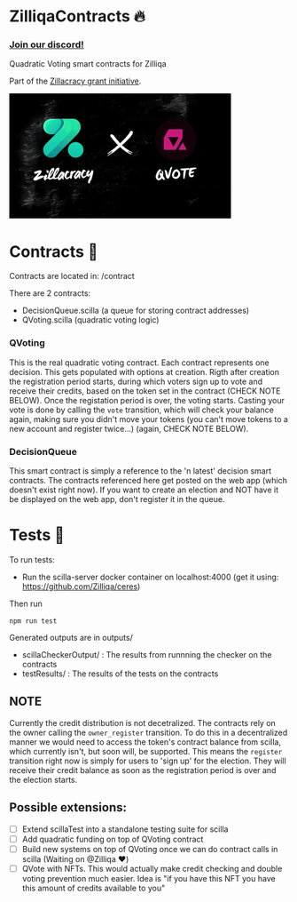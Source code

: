 # ZilliqaContracts :fire:
### [Join our discord!](https://discord.gg/AWt6k9XhpT)
Quadratic Voting smart contracts for Zilliqa

Part of the [Zillacracy grant initiative](https://medium.com/zillacracy/2021-here-we-come-january-2021-zillacracy-blog-55552a4bd556).

![Zillacracy x QVote](images/zil_qvote.gif)

# Contracts :scroll:
Contracts are located in: /contract

There are 2 contracts:
- DecisionQueue.scilla (a queue for storing contract addresses)
- QVoting.scilla (quadratic voting logic)

### QVoting
This is the real quadratic voting contract. Each contract represents one decision. This gets populated with options at creation. Rigth after creation the registration period starts, during which voters sign up to vote and receive their credits, based on the token set in the contract (CHECK NOTE BELOW). Once the registation period is over, the voting starts. Casting your vote is done by calling the `vote` transition, which will check your balance again, making sure you didn't move your tokens (you can't move tokens to a new account and register twice...) (again, CHECK NOTE BELOW). 

### DecisionQueue
This smart contract is simply a reference to the 'n latest' decision smart contracts. The contracts referenced here get posted on the web app (which doesn't exist right now). If you want to create an election and NOT have it be displayed on the web app, don't register it in the queue. 


# Tests :test_tube:
To run tests:
- Run the scilla-server docker container on localhost:4000 (get it using: https://github.com/Zilliqa/ceres)

Then run

```
npm run test
```

Generated outputs are in outputs/
- scillaCheckerOutput/ : The results from runnning the checker on the contracts
- testResults/ : The results of the tests on the contracts

## NOTE 
Currently the credit distribution is not decetralized. The contracts rely on the owner calling the `owner_register` transition. To do this in a decentralized manner we would need to access the token's contract balance from scilla, which currently isn't, but soon will, be supported. 
This means the `register` transition right now is simply for users to 'sign up' for the election. They will receive their credit balance as soon as the registration period is over and the election starts. 

## Possible extensions:
- [ ] Extend scillaTest into a standalone testing suite for scilla
- [ ] Add quadratic funding on top of QVoting contract
- [ ] Build new systems on top of QVoting once we can do contract calls in scilla (Waiting on @Zilliqa :heart:)
- [ ] QVote with NFTs. This would actually make credit checking and double voting prevention much easier. Idea is "if you have this NFT you have this amount of credits available to you" 
